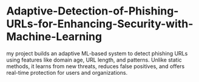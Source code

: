 # Adaptive-Detection-of-Phishing-URLs-for-Enhancing-Security-with-Machine-Learning
 my project builds an adaptive ML-based system to detect phishing URLs using features like domain age, URL length, and patterns. Unlike static methods, it learns from new threats, reduces false positives, and offers real-time protection for users and organizations.
